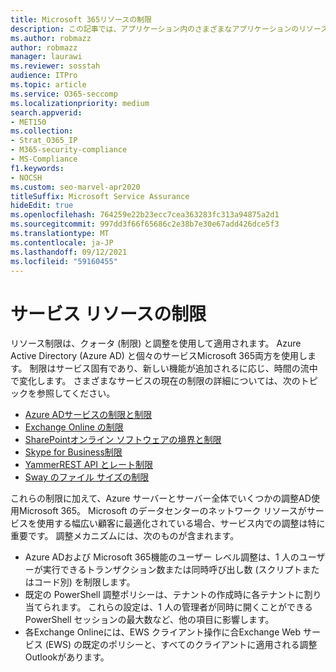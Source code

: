 ```yaml
---
title: Microsoft 365リソースの制限
description: この記事では、アプリケーション内のさまざまなアプリケーションのリソース制限に関する情報をMicrosoft 365。
ms.author: robmazz
author: robmazz
manager: laurawi
ms.reviewer: sosstah
audience: ITPro
ms.topic: article
ms.service: O365-seccomp
ms.localizationpriority: medium
search.appverid:
- MET150
ms.collection:
- Strat_O365_IP
- M365-security-compliance
- MS-Compliance
f1.keywords:
- NOCSH
ms.custom: seo-marvel-apr2020
titleSuffix: Microsoft Service Assurance
hideEdit: true
ms.openlocfilehash: 764259e22b23ecc7cea363283fc313a94875a2d1
ms.sourcegitcommit: 997dd3f66f65686c2e38b7e30e67add426dce5f3
ms.translationtype: MT
ms.contentlocale: ja-JP
ms.lasthandoff: 09/12/2021
ms.locfileid: "59160455"
---
```

# <a name="service-resource-limits"></a>サービス リソースの制限

リソース制限は、クォータ (制限) と調整を使用して適用されます。 Azure Active Directory (Azure AD) と個々のサービスMicrosoft 365両方を使用します。 制限はサービス固有であり、新しい機能が追加されるに応じ、時間の流中で変化します。 さまざまなサービスの現在の制限の詳細については、次のトピックを参照してください。

- [Azure ADサービスの制限と制限](/azure/azure-resource-manager/management/azure-subscription-service-limits)
- [Exchange Online の制限](/office365/servicedescriptions/exchange-online-service-description/exchange-online-limits)
- [SharePointオンライン ソフトウェアの境界と制限](https://support.office.com/article/SharePoint-Online-software-boundaries-and-limits-8F34FF47-B749-408B-ABC0-B605E1F6D498)
- [Skype for Business制限](https://technet.microsoft.com/library/skype-for-business-online-limits.aspx)
- [YammerREST API とレート制限](https://developer.yammer.com/docs/rest-api-rate-limits)
- [Sway のファイル サイズの制限](https://support.office.com/article/File-size-limits-in-Sway-4db21bc6-b42b-499f-9272-66e089db109f)

これらの制限に加えて、Azure サーバーとサーバー全体でいくつかの調整AD使用Microsoft 365。 Microsoft のデータセンターのネットワーク リソースがサービスを使用する幅広い顧客に最適化されている場合、サービス内での調整は特に重要です。 調整メカニズムには、次のものが含まれます。

- Azure ADおよび Microsoft 365機能のユーザー レベル調整は、1 人のユーザーが実行できるトランザクション数または同時呼び出し数 (スクリプトまたはコード別) を制限します。
- 既定の PowerShell 調整ポリシーは、テナントの作成時に各テナントに割り当てられます。 これらの設定は、1 人の管理者が同時に開くことができる PowerShell セッションの最大数など、他の項目に影響します。
- 各Exchange Onlineには、EWS クライアント操作に合Exchange Web サービス (EWS) の既定のポリシーと、すべてのクライアントに適用される調整Outlookがあります。

